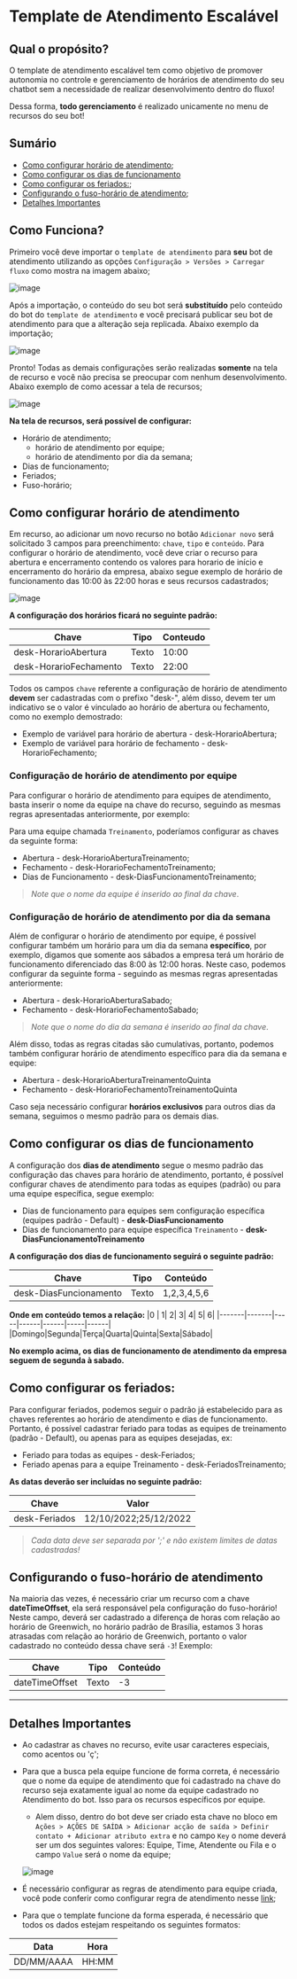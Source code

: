 # Template de Atendimento Escalável

## Qual o propósito?

O template de atendimento escalável tem como objetivo de promover autonomia no controle e gerenciamento de horários de atendimento do seu chatbot sem a necessidade de realizar desenvolvimento dentro do fluxo!

Dessa forma, **todo gerenciamento** é realizado unicamente no menu de recursos do seu bot!

## Sumário  

- [Como configurar horário de atendimento](#como-configurar-horário-de-atendimento);
- [Como configurar os dias de funcionamento](#como-configurar-os-dias-de-funcionamento)
- [Como configurar os feriados:](#como-configurar-os-feriados);
- [Configurando o fuso-horário de atendimento](#configurando-o-fuso-horário-de-atendimento);
- [Detalhes Importantes](#detalhes-importantes)

## Como Funciona?

Primeiro você deve importar o `template de atendimento` para **seu** bot de atendimento utilizando as opções `Configuração > Versões > Carregar fluxo` como mostra na imagem abaixo;

![image](https://raw.githubusercontent.com/louisbaggins/BlipAttendanceTemplate/refactor-readme/.github/images/importar-template.png)

Após a importação, o conteúdo do seu bot será **substituído** pelo conteúdo do bot do `template de atendimento` e você precisará publicar seu bot de atendimento para que a alteração seja replicada. Abaixo exemplo da importação;
 
![image](https://raw.githubusercontent.com/louisbaggins/BlipAttendanceTemplate/refactor-readme/.github/images/publicar-fluxo.png)

Pronto! Todas as demais configurações serão realizadas **somente** na tela de recurso e você não precisa se preocupar com nenhum desenvolvimento. Abaixo exemplo de como acessar a tela de recursos;

![image](https://user-images.githubusercontent.com/44960191/112885419-1ddea200-90a7-11eb-8e4c-00c875a29d82.png)  

**Na tela de recursos, será possível de configurar:**

- Horário de atendimento;
    - horário de atendimento por equipe;
    - horário de atendimento por dia da semana;
- Dias de funcionamento;
- Feriados;
- Fuso-horário;

## Como configurar horário de atendimento

Em recurso, ao adicionar um novo recurso no botão `Adicionar novo` será solicitado 3 campos para preenchimento: `chave`, `tipo` e `conteúdo`. Para configurar o horário de atendimento, você deve criar o recurso para abertura e encerramento contendo os valores para horario de início e encerramento do horário da empresa, abaixo segue exemplo de horário de funcionamento das 10:00 às 22:00 horas e seus recursos cadastrados;

![image](https://raw.githubusercontent.com/louisbaggins/BlipAttendanceTemplate/refactor-readme/.github/images/add-chave.png)  

**A configuração dos horários ficará no seguinte padrão:**

| **Chave**               | **Tipo** | **Conteudo** |
|-------------------------|----------|--------------|
| desk-HorarioAbertura    | Texto    |  10:00       |
| desk-HorarioFechamento  | Texto    |  22:00       |

Todos os campos `chave` referente a configuração de horário de atendimento <b>devem</b> ser cadastradas com o prefixo "desk-", além disso, devem ter um indicativo se o valor é vinculado ao horário de abertura ou fechamento, como no exemplo demostrado:

- Exemplo de variável para horário de abertura - desk-HorarioAbertura;
- Exemplo de variável para horário de fechamento - desk-HorarioFechamento;

### Configuração de horário de atendimento por equipe

Para configurar o horário de atendimento para equipes de atendimento, basta inserir o nome da equipe na chave do recurso, seguindo as mesmas regras apresentadas anteriormente, por exemplo:

Para uma equipe chamada `Treinamento`, poderíamos configurar as chaves da seguinte forma:

- Abertura - desk-HorarioAberturaTreinamento;
- Fechamento - desk-HorarioFechamentoTreinamento;
- Dias de Funcionamento - desk-DiasFuncionamentoTreinamento;

> *Note que o nome da equipe é inserido ao final da chave*.

### Configuração de horário de atendimento por dia da semana

Além de configurar o horário de atendimento por equipe, é possível configurar também um horário para um dia da semana **específico**, por exemplo, digamos que somente aos sábados a empresa terá um horário de funcionamento diferenciado das 8:00 às 12:00 horas. Neste caso, podemos configurar da seguinte forma - seguindo as mesmas regras apresentadas anteriormente:

- Abertura - desk-HorarioAberturaSabado;
- Fechamento - desk-HorarioFechamentoSabado;

> *Note que o nome do dia da semana é inserido ao final da chave*.

Além disso, todas as regras citadas são cumulativas, portanto, podemos também configurar horário de atendimento específico para dia da semana e equipe:
- Abertura - desk-HorarioAberturaTreinamentoQuinta
- Fechamento - desk-HorarioFechamentoTreinamentoQuinta

Caso seja necessário configurar **horários exclusivos** para outros dias da semana, seguimos o mesmo padrão para os demais dias.

## Como configurar os dias de funcionamento

A configuração dos **dias de atendimento** segue o mesmo padrão das configuração das chaves para horário de atendimento, portanto, é possível configurar chaves de atendimento para todas as equipes (padrão) ou para uma equipe específica, segue exemplo:

- Dias de funcionamento para equipes sem configuração específica (equipes padrão - Default) - **desk-DiasFuncionamento**
- Dias de funcionamento para equipe específica `Treinamento` - **desk-DiasFuncionamentoTreinamento** 

**A configuração dos dias de funcionamento seguirá o seguinte padrão:**

|**Chave**                  | **Tipo**  | **Conteúdo**  |
|-----------------------|-------|-----------|
|desk-DiasFuncionamento | Texto | 1,2,3,4,5,6 |

**Onde em conteúdo temos a relação:**
|0      |      1|    2|     3|     4|    5|     6|
|-------|-------|-----|------|------|-----|------|
|Domingo|Segunda|Terça|Quarta|Quinta|Sexta|Sábado|

**No exemplo acima, os dias de funcionamento de atendimento da empresa seguem de segunda à sabado.**

## Como configurar os feriados:

Para configurar feriados, podemos seguir o padrão já estabelecido para as chaves referentes ao horário de atendimento e dias de funcionamento. Portanto, é possível cadastrar feriado para todas as equipes de treinamento (padrão - Default), ou apenas para as equipes desejadas, ex:

- Feriado para todas as equipes - desk-Feriados;
- Feriado apenas para a equipe Treinamento - desk-FeriadosTreinamento;

**As datas deverão ser incluídas no seguinte padrão:**

| **Chave**    | **Valor**            |
|--------------|----------------------|
|desk-Feriados | 12/10/2022;25/12/2022|    

> *Cada data deve ser separada por ';' e não existem limites de datas cadastradas!*

## Configurando o fuso-horário de atendimento

Na maioria das vezes, é necessário criar um recurso com a chave **dateTimeOffset**, ela será responsável pela configuração do fuso-horário! 
Neste campo, deverá ser cadastrado a diferença de horas com relação ao horário de Greenwich, no horário padrão de Brasília, estamos 3 horas atrasadas com relação ao horário de Greenwich, portanto o valor cadastrado no conteúdo dessa chave será `-3`! Exemplo:

|**Chave**          | **Tipo**  | **Conteúdo** |
|---------------|-------|----------|
|dateTimeOffset | Texto | -3       |

---------------------------------------------------------------------

## Detalhes Importantes

- Ao cadastrar as chaves no recurso, evite usar caracteres especiais, como acentos ou 'ç';
- Para que a busca pela equipe funcione de forma correta, é necessário que o nome da equipe de atendimento que foi cadastrado na chave do recurso seja exatamente igual ao nome da equipe cadastrado no Atendimento do bot. Isso para os recursos específicos por equipe. 
    - Alem disso, dentro do bot deve ser criado esta chave no bloco em `Ações > AÇÕES DE SAÍDA > Adicionar acção de saída > Definir contato + Adicionar atributo extra` e no campo `Key` o nome deverá ser um dos seguintes valores: Equipe, Time, Atendente ou Fila e o campo `Value` será o nome da equipe;
    
    ![image](https://raw.githubusercontent.com/louisbaggins/BlipAttendanceTemplate/refactor-readme/.github/images/config-equipe.png)  

- É necessário configurar as regras de atendimento para equipe criada, você pode conferir como configurar regra de atendimento nesse [link](https://help.blip.ai/hc/pt-br/articles/1500006317561-Como-definir-Regras-de-atendimento-com-uma-ou-m%C3%BAltiplas-condicionais);
- Para que o template funcione da forma esperada, é necessário que todos os dados estejam respeitando os seguintes formatos:

|Data       | Hora  |
|-----------|-------|
|DD/MM/AAAA | HH:MM |
